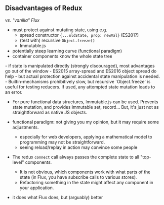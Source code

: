## Disadvantages of Redux

*vs. "vanilla" Flux*

- must protect against mutating state, using e.g.
   - spread constructor `{...oldState, prop: newVal}` (ES201?)
   - (test with) recursive `Object.freeze()`
   - Immutable.js
- potentially steep learning curve (functional paradigm)
- container components know the whole state tree




<div class="slide-comment">
- if state is manipulated directly (strongly discouraged),
  most advantages go out of the window
  - ES2015 array-spread and ES2016 object spread do help
  - but actual protection against accidental state manipulation is needed.
  - Builtin-mechanisms prohibitively slow, but recursive
    `Object.freeze` is useful for testing reducers.
    If used, any attempted state mutation leads to an error.

- For pure functional data structures, Immutable.js can be used.
  Prevents state mutation, and provides immutable set, record...
  But, it's just not as straightforward as native JS objects.

- functional paradigm: not giving you my opinion, but it may
  require some adjustments.
  - especially for web developers, applying a mathematical
    model to programming may not be straightforward.
  - seeing reload/replay in action may convince some people

- The redux `connect` call always passes the complete state to
  all "top-level" components.
  - It is not obvious, which components work with what parts of the state (in Flux, you have subscribe calls to various stores).
  - Refactoring something in the state might affect any component in your application.

- it does what Flux does, but (arguably) better
</div>
